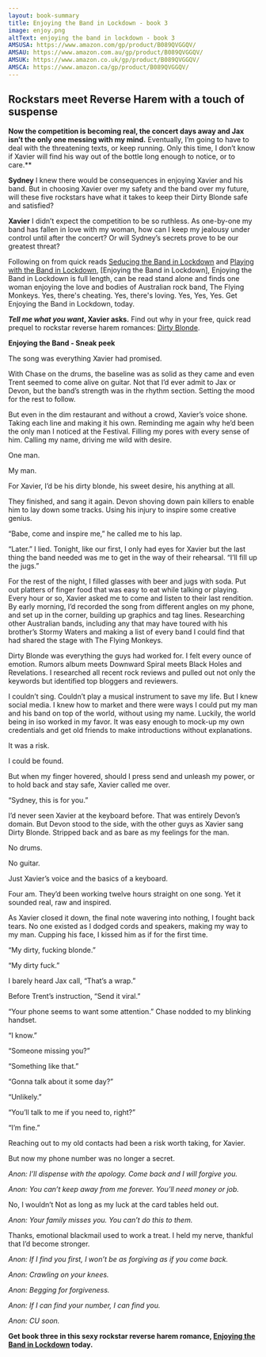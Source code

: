 ```yaml
---
layout: book-summary
title: Enjoying the Band in Lockdown - book 3
image: enjoy.png
altText: enjoying the band in lockdown - book 3
AMSUSA: https://www.amazon.com/gp/product/B089QVGGQV/
AMSAU: https://www.amazon.com.au/gp/product/B089QVGGQV/
AMSUK: https://www.amazon.co.uk/gp/product/B089QVGGQV/
AMSCA: https://www.amazon.ca/gp/product/B089QVGGQV/
---
```


## Rockstars meet Reverse Harem with a touch of suspense

**Now the competition is becoming real, the concert days away and Jax isn’t the only one messing with my mind.**
Eventually, I’m going to have to deal with the threatening texts, or keep running. Only this time, I don’t know if Xavier will find his way out of the bottle long enough to notice, or to care.**

**Sydney**
I knew there would be consequences in enjoying Xavier and his band. But in choosing Xavier over my safety and the band over my future, will these five rockstars have what it takes to keep their Dirty Blonde safe and satisfied?

**Xavier**
I didn’t expect the competition to be so ruthless. As one-by-one my band has fallen in love with my woman, how can I keep my jealousy under control until after the concert? Or will Sydney’s secrets prove to be our greatest threat?

Following on from quick reads [Seducing the Band in Lockdown](https://www.amazon.com/gp/product/B087YTB5J7/ "Seducing the Band in Lockdown") and [Playing with the Band in Lockdown](https://www.amazon.com/gp/product/B087QVQM7D/ "Playing with the Band in Lockdown"), [Enjoying the Band in Lockdown], Enjoying the Band in Lockdown is full length, can be read stand alone and finds one woman enjoying the love and bodies of Australian rock band, The Flying Monkeys.
Yes, there's cheating.
Yes, there's loving.
Yes, Yes, Yes. Get Enjoying the Band in Lockdown, today.

**_Tell me what you want_, Xavier asks.** Find out why in your free, quick read prequel to rockstar reverse harem romances: [Dirty Blonde](https://dl.bookfunnel.com/87mn2uvtd1/ "Dirty Blonde").

**Enjoying the Band - Sneak peek**

The song was everything Xavier had promised. 

With Chase on the drums, the baseline was as solid as they came and even Trent seemed to come alive on guitar. Not that I’d ever admit to Jax or Devon, but the band’s strength was in the rhythm section. Setting the mood for the rest to follow.

But even in the dim restaurant and without a crowd, Xavier’s voice shone. Taking each line and making it his own. Reminding me again why he’d been the only man I noticed at the Festival. Filling my pores with every sense of him. Calling my name, driving me wild with desire.

One man.

My man.

For Xavier, I’d be his dirty blonde, his sweet desire, his anything at all.

They finished, and sang it again. Devon shoving down pain killers to enable him to lay down some tracks. Using his injury to inspire some creative genius.

“Babe, come and inspire me,” he called me to his lap.

“Later.” I lied. Tonight, like our first, I only had eyes for Xavier but the last thing the band needed was me to get in the way of their rehearsal. “I’ll fill up the jugs.”

For the rest of the night, I filled glasses with beer and jugs with soda. Put out platters of finger food that was easy to eat while talking or playing. Every hour or so, Xavier asked me to come and listen to their last rendition. By early morning, I’d recorded the song from different angles on my phone, and set up in the corner, building up graphics and tag lines. Researching other Australian bands, including any that may have toured with his brother’s Stormy Waters and making a list of every band I could find that had shared the stage with The Flying Monkeys.

Dirty Blonde was everything the guys had worked for. I felt every ounce of emotion. Rumors album meets Downward Spiral meets Black Holes and Revelations. I researched all recent rock reviews and pulled out not only the keywords but identified top bloggers and reviewers. 

I couldn’t sing. Couldn’t play a musical instrument to save my life. But I knew social media. I knew how to market and there were ways I could put my man and his band on top of the world, without using my name. Luckily, the world being in iso worked in my favor. It was easy enough to mock-up my own credentials and get old friends to make introductions without explanations.

It was a risk.

I could be found.

But when my finger hovered, should I press send and unleash my power, or to hold back and stay safe, Xavier called me over. 

“Sydney, this is for you.”

I’d never seen Xavier at the keyboard before. That was entirely Devon’s domain. But Devon stood to the side, with the other guys as Xavier sang Dirty Blonde. Stripped back and as bare as my feelings for the man.

No drums. 

No guitar.

Just Xavier’s voice and the basics of a keyboard.

Four am. They’d been working twelve hours straight on one song. Yet it sounded real, raw and inspired. 

As Xavier closed it down, the final note wavering into nothing, I fought back tears. No one existed as I dodged cords and speakers, making my way to my man. Cupping his face, I kissed him as if for the first time.

“My dirty, fucking blonde.”

“My dirty fuck.”

I barely heard Jax call, “That’s a wrap.”

Before Trent’s instruction, “Send it viral.”


“Your phone seems to want some attention.” Chase nodded to my blinking handset.

“I know.”

“Someone missing you?”

“Something like that.” 

“Gonna talk about it some day?”

“Unlikely.”

“You’ll talk to me if you need to, right?”

“I’m fine.”

Reaching out to my old contacts had been a risk worth taking, for Xavier.

But now my phone number was no longer a secret. 

_Anon: I’ll dispense with the apology. Come back and I will forgive you._

_Anon: You can’t keep away from me forever. You’ll need money or job._

No, I wouldn’t Not as long as my luck at the card tables held out.

_Anon: Your family misses you. You can’t do this to them._

Thanks, emotional blackmail used to work a treat. I held my nerve, thankful that I’d become stronger.

_Anon: If I find you first, I won’t be as forgiving as if you come back._

_Anon: Crawling on your knees._

_Anon: Begging for forgiveness._

_Anon: If I can find your number, I can find you._

_Anon: CU soon._

**Get book three in this sexy rockstar reverse harem romance, [Enjoying the Band in Lockdown](https://www.amazon.com/gp/product/B089QVGGQV/ "Enjoying the Band in Lockdown") today.**